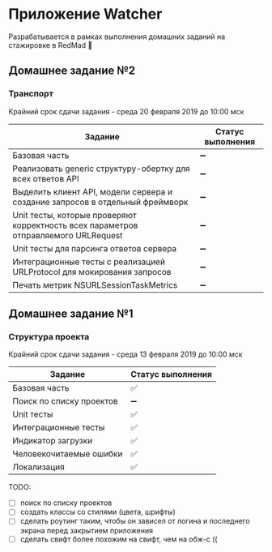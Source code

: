 # Приложение Watcher
Разрабатывается в рамках выполнения домашних заданий на стажировке в RedMad :robot:

## Домашнее задание №2
### Транспорт

Крайний срок сдачи задания - среда 20 февраля 2019 до 10:00 мск

Задание | Cтатус выполнения
------------ | -------------
Базовая часть | :heavy_minus_sign:
Реализовать generic структуру-обертку для всех ответов API | :heavy_minus_sign:
Выделить клиент API, модели сервера и создание запросов в отдельный фреймворк  | :heavy_minus_sign:
Unit тесты, которые проверяют корректность всех параметров отправляемого URLRequest | :heavy_minus_sign:
Unit тесты для парсинга ответов сервера | :heavy_minus_sign:
Интеграционные тесты с реализацией URLProtocol для мокирования запросов | :heavy_minus_sign:
Печать метрик NSURLSessionTaskMetrics | :heavy_minus_sign:


## Домашнее задание №1
### Структура проекта

Крайний срок сдачи задания - среда 13 февраля 2019 до 10:00 мск

Задание | Cтатус выполнения
------------ | -------------
Базовая часть | :white_check_mark:
Поиск по списку проектов | :heavy_minus_sign:
Unit тесты | :white_check_mark:
Интеграционные тесты | :white_check_mark:
Индикатор загрузки | :white_check_mark:
Человекочитаемые ошибки | :white_check_mark:
Локализация | :white_check_mark:


TODO:
- [ ] поиск по списку проектов
- [ ] создать классы со стилями (цвета, шрифты)
- [ ] сделать роутинг таким, чтобы он зависел от логина и последнего экрана перед закрытием приложения
- [ ] сделать свифт более похожим на свифт, чем на обж-с (( 

